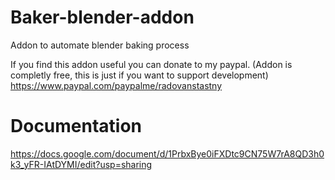 # Baker-blender-addon
Addon to automate blender baking process

If you find this addon useful you can donate to my paypal. (Addon is completly free, this is just if you want to support development)
https://www.paypal.com/paypalme/radovanstastny


# Documentation
https://docs.google.com/document/d/1PrbxBye0iFXDtc9CN75W7rA8QD3h0k3_yFR-IAtDYMI/edit?usp=sharing
